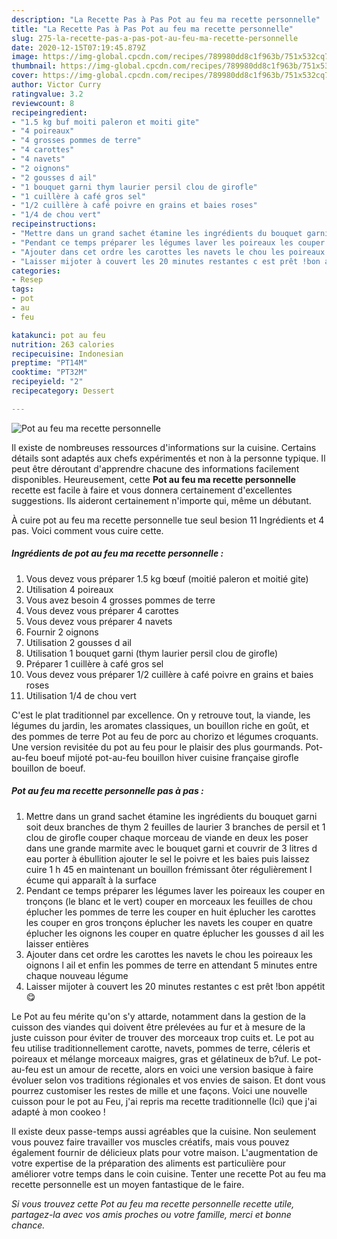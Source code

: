 ```yaml
---
description: "La Recette Pas à Pas Pot au feu ma recette personnelle"
title: "La Recette Pas à Pas Pot au feu ma recette personnelle"
slug: 275-la-recette-pas-a-pas-pot-au-feu-ma-recette-personnelle
date: 2020-12-15T07:19:45.879Z
image: https://img-global.cpcdn.com/recipes/789980dd8c1f963b/751x532cq70/pot-au-feu-ma-recette-personnelle-photo-principale-de-la-recette.jpg
thumbnail: https://img-global.cpcdn.com/recipes/789980dd8c1f963b/751x532cq70/pot-au-feu-ma-recette-personnelle-photo-principale-de-la-recette.jpg
cover: https://img-global.cpcdn.com/recipes/789980dd8c1f963b/751x532cq70/pot-au-feu-ma-recette-personnelle-photo-principale-de-la-recette.jpg
author: Victor Curry
ratingvalue: 3.2
reviewcount: 8
recipeingredient:
- "1.5 kg buf moiti paleron et moiti gite"
- "4 poireaux"
- "4 grosses pommes de terre"
- "4 carottes"
- "4 navets"
- "2 oignons"
- "2 gousses d ail"
- "1 bouquet garni thym laurier persil clou de girofle"
- "1 cuillère à café gros sel"
- "1/2 cuillère à café poivre en grains et baies roses"
- "1/4 de chou vert"
recipeinstructions:
- "Mettre dans un grand sachet étamine les ingrédients du bouquet garni soit deux branches de thym 2 feuilles de laurier 3 branches de persil et 1 clou de girofle couper chaque morceau de viande en deux les poser dans une grande marmite avec le bouquet garni et couvrir de 3 litres d eau porter à ébullition ajouter le sel le poivre et les baies puis laissez cuire 1 h 45 en maintenant un bouillon frémissant ôter régulièrement l écume qui apparaît à la surface"
- "Pendant ce temps préparer les légumes laver les poireaux les couper en tronçons (le blanc et le vert) couper en morceaux les feuilles de chou éplucher les pommes de terre les couper en huit éplucher les carottes les couper en gros tronçons éplucher les navets les couper en quatre éplucher les oignons les couper en quatre éplucher les gousses d ail les laisser entières"
- "Ajouter dans cet ordre les carottes les navets le chou les poireaux les oignons l ail et enfin les pommes de terre en attendant 5 minutes entre chaque nouveau légume"
- "Laisser mijoter à couvert les 20 minutes restantes c est prêt !bon appétit 😋"
categories:
- Resep
tags:
- pot
- au
- feu

katakunci: pot au feu 
nutrition: 263 calories
recipecuisine: Indonesian
preptime: "PT14M"
cooktime: "PT32M"
recipeyield: "2"
recipecategory: Dessert

---
```



![Pot au feu ma recette personnelle](https://img-global.cpcdn.com/recipes/789980dd8c1f963b/751x532cq70/pot-au-feu-ma-recette-personnelle-photo-principale-de-la-recette.jpg)

Il existe de nombreuses ressources d'informations sur la cuisine. Certains détails sont adaptés aux chefs expérimentés et non à la personne typique. Il peut être déroutant d'apprendre chacune des informations facilement disponibles. Heureusement, cette <strong> Pot au feu ma recette personnelle </strong> recette est facile à faire et vous donnera certainement d'excellentes suggestions. Ils aideront certainement n'importe qui, même un débutant.

<!--inarticleads1-->

À cuire pot au feu ma recette personnelle tue seul besion 11 Ingrédients et 4 pas. Voici comment vous cuire cette.

##### Ingrédients de pot au feu ma recette personnelle :

1. Vous devez vous préparer 1.5 kg bœuf (moitié paleron et moitié gite)
1. Utilisation 4 poireaux
1. Vous avez besoin 4 grosses pommes de terre
1. Vous devez vous préparer 4 carottes
1. Vous devez vous préparer 4 navets
1. Fournir 2 oignons
1. Utilisation 2 gousses d ail
1. Utilisation 1 bouquet garni (thym laurier persil clou de girofle)
1. Préparer 1 cuillère à café gros sel
1. Vous devez vous préparer 1/2 cuillère à café poivre en grains et baies roses
1. Utilisation 1/4 de chou vert


C&#39;est le plat traditionnel par excellence. On y retrouve tout, la viande, les légumes du jardin, les aromates classiques, un bouillon riche en goût, et des pommes de terre Pot au feu de porc au chorizo et légumes croquants. Une version revisitée du pot au feu pour le plaisir des plus gourmands. Pot-au-feu boeuf mijoté pot-au-feu bouillon hiver cuisine française girofle bouillon de boeuf. 

<!--inarticleads2-->

##### Pot au feu ma recette personnelle pas à pas :

1. Mettre dans un grand sachet étamine les ingrédients du bouquet garni soit deux branches de thym 2 feuilles de laurier 3 branches de persil et 1 clou de girofle couper chaque morceau de viande en deux les poser dans une grande marmite avec le bouquet garni et couvrir de 3 litres d eau porter à ébullition ajouter le sel le poivre et les baies puis laissez cuire 1 h 45 en maintenant un bouillon frémissant ôter régulièrement l écume qui apparaît à la surface
1. Pendant ce temps préparer les légumes laver les poireaux les couper en tronçons (le blanc et le vert) couper en morceaux les feuilles de chou éplucher les pommes de terre les couper en huit éplucher les carottes les couper en gros tronçons éplucher les navets les couper en quatre éplucher les oignons les couper en quatre éplucher les gousses d ail les laisser entières
1. Ajouter dans cet ordre les carottes les navets le chou les poireaux les oignons l ail et enfin les pommes de terre en attendant 5 minutes entre chaque nouveau légume
1. Laisser mijoter à couvert les 20 minutes restantes c est prêt !bon appétit 😋


Le Pot au feu mérite qu&#39;on s&#39;y attarde, notamment dans la gestion de la cuisson des viandes qui doivent être prélevées au fur et à mesure de la juste cuisson pour éviter de trouver des morceaux trop cuits et. Le pot au feu utilise traditionnellement carotte, navets, pommes de terre, céleris et poireaux et mélange morceaux maigres, gras et gélatineux de b?uf. Le pot-au-feu est un amour de recette, alors en voici une version basique à faire évoluer selon vos traditions régionales et vos envies de saison. Et dont vous pourrez customiser les restes de mille et une façons. Voici une nouvelle cuisson pour le pot au Feu, j&#39;ai repris ma recette traditionnelle (Ici) que j&#39;ai adapté à mon cookeo ! 

<!--inarticleads1-->

<p>
Il existe deux passe-temps aussi agréables que la cuisine. Non seulement vous pouvez faire travailler vos muscles créatifs, mais vous pouvez également fournir de délicieux plats pour votre maison. L'augmentation de votre expertise de la préparation des aliments est particulière pour améliorer votre temps dans le coin cuisine. Tenter une recette Pot au feu ma recette personnelle est un moyen fantastique de le faire.
</p>

<p>
<i>Si vous trouvez cette Pot au feu ma recette personnelle recette utile, partagez-la avec vos amis proches ou votre famille, merci et bonne chance.</i>
</p>

